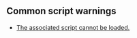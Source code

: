 ## Common script warnings

- [The associated script cannot be loaded.](../Scripts/1%20Script%20Loading.md)